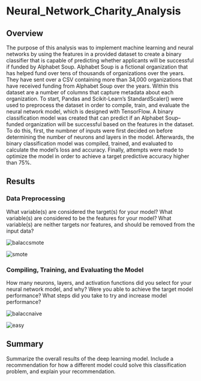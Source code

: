 # Neural_Network_Charity_Analysis

## Overview
The purpose of this analysis was to implement machine learning and neural networks by using the features in a provided dataset to create a binary classifier that is capable of predicting whether applicants will be successful if funded by Alphabet Soup. Alphabet Soup is a fictional organization that has helped fund over tens of thousands of organizations over the years. They have sent over a CSV containing more than 34,000 organizations that have received funding from Alphabet Soup over the years. Within this dataset are a number of columns that capture metadata about each organization.
To start, Pandas and Scikit-Learn’s StandardScaler() were used to preprocess the dataset in order to compile, train, and evaluate the neural network model, which is designed with TensorFlow.
A binary classification model was created that can predict if an Alphabet Soup–funded organization will be successful based on the features in the dataset. To do this, first, the numbner of inputs were first decided on before determining the number of neurons and layers in the model. Afterwards, the binary classification model was compiled, trained, and evaluated to calculate the model’s loss and accuracy.
Finally, attempts were made to optimize the model in order to achieve a target predictive accuracy higher than 75%.

## Results

### Data Preprocessing

What variable(s) are considered the target(s) for your model?
What variable(s) are considered to be the features for your model?
What variable(s) are neither targets nor features, and should be removed from the input data?

![balaccsmote](Resources/balaccsmote.png)

![smote](Resources/smote.png)


### Compiling, Training, and Evaluating the Model

How many neurons, layers, and activation functions did you select for your neural network model, and why?
Were you able to achieve the target model performance?
What steps did you take to try and increase model performance?

![balaccnaive](Resources/balaccnaive.png)

![easy](Resources/easy.png)

## Summary

Summarize the overall results of the deep learning model. Include a recommendation for how a different model could solve this classification problem, and explain your recommendation.
